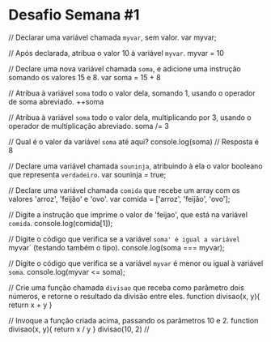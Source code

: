 # Desafio Semana #1

// Declarar uma variável chamada `myvar`, sem valor.
var myvar;

// Após declarada, atribua o valor 10 à variável `myvar`.
myvar = 10

// Declare uma nova variável chamada `soma`, e adicione uma instrução somando os valores 15 e 8.
var soma = 15 + 8

// Atribua à variável `soma` todo o valor dela, somando 1, usando o operador de soma abreviado.
++soma

// Atribua à variável `soma` todo o valor dela, multiplicando por 3, usando o operador de multiplicação abreviado.
soma /= 3

// Qual é o valor da variável `soma` até aqui?
console.log(soma) // Resposta é 8

// Declare uma variável chamada `souninja`, atribuindo à ela o valor booleano que representa `verdadeiro`.
var souninja = true;

// Declare uma variável chamada `comida` que recebe um array com os valores 'arroz', 'feijão' e 'ovo'.
var comida = ['arroz', 'feijão', 'ovo'];

// Digite a instrução que imprime o valor de 'feijao', que está na variável `comida`.
console.log(comida[1]);

// Digite o código que verifica se a variável `soma' é igual a variável `myvar` (testando também o tipo).
console.log(soma === myvar);

// Digite o código que verifica se a variável `myvar` é menor ou igual à variável `soma`.
console.log(myvar <= soma);

// Crie uma função chamada `divisao` que receba como parâmetro dois números, e retorne o resultado da divisão entre eles.
function divisao(x, y){
    return x + y
}

// Invoque a função criada acima, passando os parâmetros 10 e 2.
function divisao(x, y){
    return x / y
}
divisao(10, 2)
//
